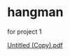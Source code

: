 # hangman
for project 1 

[Untitled (Copy).pdf](https://github.com/windtronic/hangman/files/10580732/Untitled.Copy.pdf)

